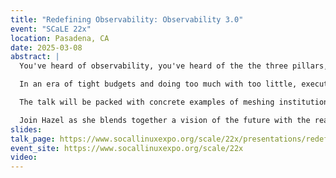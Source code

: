 ```yaml
---
title: "Redefining Observability: Observability 3.0"
event: "SCaLE 22x"
location: Pasadena, CA
date: 2025-03-08
abstract: |
  You've heard of observability, you've heard of the the three pillars, and you've probably even heard of observability 1.0 vs 2.0. But, something's still missing. Our definitions of observability are so technical that they miss the real value: a process through which one develops the ability to ask meaningful questions, get useful answers, and act effectively on what you learn.

  In an era of tight budgets and doing too much with too little, executing an observability strategy that delivers meaningful impact can feel impossible. In this talk, we'll learn how to cross the chasm from theory into delivering value where it matters. As we do so, we're going to start bringing together every part of the company by understanding how building home baked abstractions unlocks interdisciplinary collaboration.

  The talk will be packed with concrete examples of meshing institutional context with operational excellence. We'll also go over actionable steps that can be taken regardless of where you are on your observability journey, regardless of what your budget is, and how to get started when you don't have time.

  Join Hazel as she blends together a vision of the future with the realities of today in a way that prepares you to seize the moment and level up your company's ability to effectively operate across functional and disciplinary lines.
slides:
talk_page: https://www.socallinuxexpo.org/scale/22x/presentations/redefining-observability-observability-30
event_site: https://www.socallinuxexpo.org/scale/22x
video:
---
```

